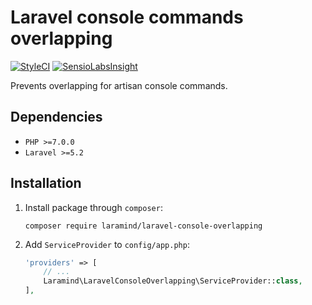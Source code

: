 # Laravel console commands overlapping

[![StyleCI](https://styleci.io/repos/59570052/shield)](https://styleci.io/repos/59570052)
[![SensioLabsInsight](https://insight.sensiolabs.com/projects/fd433eb8-d523-4e75-b6c3-9bd60e5f0171/mini.png)](https://insight.sensiolabs.com/projects/fd433eb8-d523-4e75-b6c3-9bd60e5f0171)

Prevents overlapping for artisan console commands.

## Dependencies
- `PHP >=7.0.0`
- `Laravel >=5.2`

## Installation

1. Install package through `composer`:
    ```shell
    composer require laramind/laravel-console-overlapping
    ```

2. Add `ServiceProvider` to `config/app.php`:
    ```php
    'providers' => [
        // ...
        Laramind\LaravelConsoleOverlapping\ServiceProvider::class,
    ],
    ```
